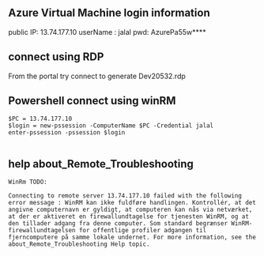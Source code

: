 
## Azure Virtual Machine login information 

public IP:  13.74.177.10
userName :  jalal
pwd:        AzurePa55w****


## connect using RDP 

From the portal try connect to generate Dev20532.rdp


## Powershell connect using winRM 

```
$PC = 13.74.177.10
$login = new-pssession -ComputerName $PC -Credential jalal
enter-pssession -pssession $login 


```


## help about_Remote_Troubleshooting

```
WinRm TODO:  

Connecting to remote server 13.74.177.10 failed with the following error message : WinRM kan ikke fuldføre handlingen. Kontrollér, at det angivne computernavn er gyldigt, at computeren kan nås via netværket, at der er aktiveret en firewallundtagelse for tjenesten WinRM, og at den tillader adgang fra denne computer. Som standard begrænser WinRM-firewallundtagelsen for offentlige profiler adgangen til fjerncomputere på samme lokale undernet. For more information, see the about_Remote_Troubleshooting Help topic.

```